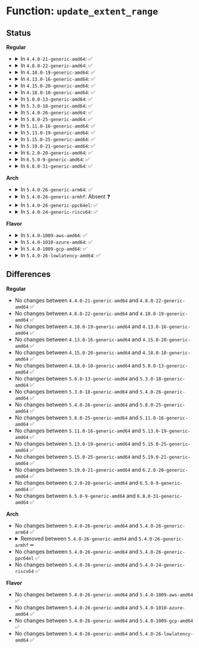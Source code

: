 # Function: <code>update_extent_range</code>

## Status
<b>Regular</b>
<ul>
<li>
<details>
<summary>In <code>4.4.0-21-generic-amd64</code>: ✅</summary>

```c
int update_extent_range(handle_t * handle, struct inode * inode, ext4_fsblk_t pblock, struct migrate_struct * lb)
```

```json
{
  "name": "update_extent_range",
  "collision_type": "Unique Static",
  "inline_type": "No",
  "funcs": [
    {
      "addr": 18446744071581778256,
      "name": "update_extent_range",
      "external": false,
      "loc": "fs/ext4/migrate.c:92",
      "file": "fs/ext4/migrate.c",
      "inline": "seen, unknown",
      "caller_inline": [],
      "caller_func": [
        "fs/ext4/migrate.c:update_ind_extent_range",
        "fs/ext4/migrate.c:ext4_ext_migrate"
      ]
    }
  ],
  "symbols": [
    {
      "addr": 18446744071581778256,
      "name": "update_extent_range",
      "section": ".text",
      "bind": "STB_LOCAL",
      "size": 107
    }
  ]
}
```
</details>
</li>
<li>
<details>
<summary>In <code>4.8.0-22-generic-amd64</code>: ✅</summary>

```c
int update_extent_range(handle_t * handle, struct inode * inode, ext4_fsblk_t pblock, struct migrate_struct * lb)
```

```json
{
  "name": "update_extent_range",
  "collision_type": "Unique Static",
  "inline_type": "No",
  "funcs": [
    {
      "addr": 18446744071581973152,
      "name": "update_extent_range",
      "external": false,
      "loc": "fs/ext4/migrate.c:92",
      "file": "fs/ext4/migrate.c",
      "inline": "seen, unknown",
      "caller_inline": [],
      "caller_func": [
        "fs/ext4/migrate.c:ext4_ext_migrate",
        "fs/ext4/migrate.c:update_ind_extent_range"
      ]
    }
  ],
  "symbols": [
    {
      "addr": 18446744071581973152,
      "name": "update_extent_range",
      "section": ".text",
      "bind": "STB_LOCAL",
      "size": 106
    }
  ]
}
```
</details>
</li>
<li>
<details>
<summary>In <code>4.10.0-19-generic-amd64</code>: ✅</summary>

```c
int update_extent_range(handle_t * handle, struct inode * inode, ext4_fsblk_t pblock, struct migrate_struct * lb)
```

```json
{
  "name": "update_extent_range",
  "collision_type": "Unique Static",
  "inline_type": "No",
  "funcs": [
    {
      "addr": 18446744071582063184,
      "name": "update_extent_range",
      "external": false,
      "loc": "fs/ext4/migrate.c:92",
      "file": "fs/ext4/migrate.c",
      "inline": "seen, unknown",
      "caller_inline": [],
      "caller_func": [
        "fs/ext4/migrate.c:ext4_ext_migrate",
        "fs/ext4/migrate.c:update_ind_extent_range"
      ]
    }
  ],
  "symbols": [
    {
      "addr": 18446744071582063184,
      "name": "update_extent_range",
      "section": ".text",
      "bind": "STB_LOCAL",
      "size": 106
    }
  ]
}
```
</details>
</li>
<li>
<details>
<summary>In <code>4.13.0-16-generic-amd64</code>: ✅</summary>

```c
int update_extent_range(handle_t * handle, struct inode * inode, ext4_fsblk_t pblock, struct migrate_struct * lb)
```

```json
{
  "name": "update_extent_range",
  "collision_type": "Unique Static",
  "inline_type": "No",
  "funcs": [
    {
      "addr": 18446744071582069968,
      "name": "update_extent_range",
      "external": false,
      "loc": "fs/ext4/migrate.c:92",
      "file": "fs/ext4/migrate.c",
      "inline": "seen, unknown",
      "caller_inline": [],
      "caller_func": [
        "fs/ext4/migrate.c:ext4_ext_migrate",
        "fs/ext4/migrate.c:update_ind_extent_range"
      ]
    }
  ],
  "symbols": [
    {
      "addr": 18446744071582069968,
      "name": "update_extent_range",
      "section": ".text",
      "bind": "STB_LOCAL",
      "size": 106
    }
  ]
}
```
</details>
</li>
<li>
<details>
<summary>In <code>4.15.0-20-generic-amd64</code>: ✅</summary>

```c
int update_extent_range(handle_t * handle, struct inode * inode, ext4_fsblk_t pblock, struct migrate_struct * lb)
```

```json
{
  "name": "update_extent_range",
  "collision_type": "Unique Static",
  "inline_type": "No",
  "funcs": [
    {
      "addr": 18446744071582219408,
      "name": "update_extent_range",
      "external": false,
      "loc": "fs/ext4/migrate.c:92",
      "file": "fs/ext4/migrate.c",
      "inline": "seen, unknown",
      "caller_inline": [],
      "caller_func": [
        "fs/ext4/migrate.c:ext4_ext_migrate",
        "fs/ext4/migrate.c:update_ind_extent_range"
      ]
    }
  ],
  "symbols": [
    {
      "addr": 18446744071582219408,
      "name": "update_extent_range",
      "section": ".text",
      "bind": "STB_LOCAL",
      "size": 106
    }
  ]
}
```
</details>
</li>
<li>
<details>
<summary>In <code>4.18.0-10-generic-amd64</code>: ✅</summary>

```c
int update_extent_range(handle_t * handle, struct inode * inode, ext4_fsblk_t pblock, struct migrate_struct * lb)
```

```json
{
  "name": "update_extent_range",
  "collision_type": "Unique Static",
  "inline_type": "No",
  "funcs": [
    {
      "addr": 18446744071582409200,
      "name": "update_extent_range",
      "external": false,
      "loc": "fs/ext4/migrate.c:85",
      "file": "fs/ext4/migrate.c",
      "inline": "seen, unknown",
      "caller_inline": [],
      "caller_func": [
        "fs/ext4/migrate.c:ext4_ext_migrate",
        "fs/ext4/migrate.c:update_ind_extent_range"
      ]
    }
  ],
  "symbols": [
    {
      "addr": 18446744071582409200,
      "name": "update_extent_range",
      "section": ".text",
      "bind": "STB_LOCAL",
      "size": 106
    }
  ]
}
```
</details>
</li>
<li>
<details>
<summary>In <code>5.0.0-13-generic-amd64</code>: ✅</summary>

```c
int update_extent_range(handle_t * handle, struct inode * inode, ext4_fsblk_t pblock, struct migrate_struct * lb)
```

```json
{
  "name": "update_extent_range",
  "collision_type": "Unique Static",
  "inline_type": "No",
  "funcs": [
    {
      "addr": 18446744071582508624,
      "name": "update_extent_range",
      "external": false,
      "loc": "fs/ext4/migrate.c:85",
      "file": "fs/ext4/migrate.c",
      "inline": "seen, unknown",
      "caller_inline": [],
      "caller_func": [
        "fs/ext4/migrate.c:ext4_ext_migrate",
        "fs/ext4/migrate.c:update_ind_extent_range"
      ]
    }
  ],
  "symbols": [
    {
      "addr": 18446744071582508624,
      "name": "update_extent_range",
      "section": ".text",
      "bind": "STB_LOCAL",
      "size": 106
    }
  ]
}
```
</details>
</li>
<li>
<details>
<summary>In <code>5.3.0-18-generic-amd64</code>: ✅</summary>

```c
int update_extent_range(handle_t * handle, struct inode * inode, ext4_fsblk_t pblock, struct migrate_struct * lb)
```

```json
{
  "name": "update_extent_range",
  "collision_type": "Unique Static",
  "inline_type": "No",
  "funcs": [
    {
      "addr": 18446744071582677712,
      "name": "update_extent_range",
      "external": false,
      "loc": "fs/ext4/migrate.c:85",
      "file": "fs/ext4/migrate.c",
      "inline": "seen, unknown",
      "caller_inline": [],
      "caller_func": [
        "fs/ext4/migrate.c:ext4_ext_migrate",
        "fs/ext4/migrate.c:update_ind_extent_range"
      ]
    }
  ],
  "symbols": [
    {
      "addr": 18446744071582677712,
      "name": "update_extent_range",
      "section": ".text",
      "bind": "STB_LOCAL",
      "size": 101
    }
  ]
}
```
</details>
</li>
<li>
<details>
<summary>In <code>5.4.0-26-generic-amd64</code>: ✅</summary>

```c
int update_extent_range(handle_t * handle, struct inode * inode, ext4_fsblk_t pblock, struct migrate_struct * lb)
```

```json
{
  "name": "update_extent_range",
  "collision_type": "Unique Static",
  "inline_type": "No",
  "funcs": [
    {
      "addr": 18446744071582779648,
      "name": "update_extent_range",
      "external": false,
      "loc": "fs/ext4/migrate.c:85",
      "file": "fs/ext4/migrate.c",
      "inline": "seen, unknown",
      "caller_inline": [],
      "caller_func": [
        "fs/ext4/migrate.c:ext4_ext_migrate",
        "fs/ext4/migrate.c:update_ind_extent_range"
      ]
    }
  ],
  "symbols": [
    {
      "addr": 18446744071582779648,
      "name": "update_extent_range",
      "section": ".text",
      "bind": "STB_LOCAL",
      "size": 101
    }
  ]
}
```
</details>
</li>
<li>
<details>
<summary>In <code>5.8.0-25-generic-amd64</code>: ✅</summary>

```c
int update_extent_range(handle_t * handle, struct inode * inode, ext4_fsblk_t pblock, struct migrate_struct * lb)
```

```json
{
  "name": "update_extent_range",
  "collision_type": "Unique Static",
  "inline_type": "No",
  "funcs": [
    {
      "addr": 18446744071583091328,
      "name": "update_extent_range",
      "external": false,
      "loc": "fs/ext4/migrate.c:65",
      "file": "fs/ext4/migrate.c",
      "inline": "seen, unknown",
      "caller_inline": [],
      "caller_func": [
        "fs/ext4/migrate.c:ext4_ext_migrate",
        "fs/ext4/migrate.c:update_ind_extent_range"
      ]
    }
  ],
  "symbols": [
    {
      "addr": 18446744071583091328,
      "name": "update_extent_range",
      "section": ".text",
      "bind": "STB_LOCAL",
      "size": 108
    }
  ]
}
```
</details>
</li>
<li>
<details>
<summary>In <code>5.11.0-16-generic-amd64</code>: ✅</summary>

```c
int update_extent_range(handle_t * handle, struct inode * inode, ext4_fsblk_t pblock, struct migrate_struct * lb)
```

```json
{
  "name": "update_extent_range",
  "collision_type": "Unique Static",
  "inline_type": "No",
  "funcs": [
    {
      "addr": 18446744071583170272,
      "name": "update_extent_range",
      "external": false,
      "loc": "fs/ext4/migrate.c:65",
      "file": "fs/ext4/migrate.c",
      "inline": "seen, unknown",
      "caller_inline": [],
      "caller_func": [
        "fs/ext4/migrate.c:ext4_ext_migrate",
        "fs/ext4/migrate.c:update_ind_extent_range"
      ]
    }
  ],
  "symbols": [
    {
      "addr": 18446744071583170272,
      "name": "update_extent_range",
      "section": ".text",
      "bind": "STB_LOCAL",
      "size": 108
    }
  ]
}
```
</details>
</li>
<li>
<details>
<summary>In <code>5.13.0-19-generic-amd64</code>: ✅</summary>

```c
int update_extent_range(handle_t * handle, struct inode * inode, ext4_fsblk_t pblock, struct migrate_struct * lb)
```

```json
{
  "name": "update_extent_range",
  "collision_type": "Unique Static",
  "inline_type": "No",
  "funcs": [
    {
      "addr": 18446744071583196960,
      "name": "update_extent_range",
      "external": false,
      "loc": "fs/ext4/migrate.c:65",
      "file": "fs/ext4/migrate.c",
      "inline": "seen, unknown",
      "caller_inline": [],
      "caller_func": [
        "fs/ext4/migrate.c:ext4_ext_migrate",
        "fs/ext4/migrate.c:update_ind_extent_range"
      ]
    }
  ],
  "symbols": [
    {
      "addr": 18446744071583196960,
      "name": "update_extent_range",
      "section": ".text",
      "bind": "STB_LOCAL",
      "size": 98
    }
  ]
}
```
</details>
</li>
<li>
<details>
<summary>In <code>5.15.0-25-generic-amd64</code>: ✅</summary>

```c
int update_extent_range(handle_t * handle, struct inode * inode, ext4_fsblk_t pblock, struct migrate_struct * lb)
```

```json
{
  "name": "update_extent_range",
  "collision_type": "Unique Static",
  "inline_type": "No",
  "funcs": [
    {
      "addr": 18446744071583540144,
      "name": "update_extent_range",
      "external": false,
      "loc": "fs/ext4/migrate.c:65",
      "file": "fs/ext4/migrate.c",
      "inline": "seen, unknown",
      "caller_inline": [],
      "caller_func": [
        "fs/ext4/migrate.c:ext4_ext_migrate",
        "fs/ext4/migrate.c:update_ind_extent_range"
      ]
    }
  ],
  "symbols": [
    {
      "addr": 18446744071583540144,
      "name": "update_extent_range",
      "section": ".text",
      "bind": "STB_LOCAL",
      "size": 98
    }
  ]
}
```
</details>
</li>
<li>
<details>
<summary>In <code>5.19.0-21-generic-amd64</code>: ✅</summary>

```c
int update_extent_range(handle_t * handle, struct inode * inode, ext4_fsblk_t pblock, struct migrate_struct * lb)
```

```json
{
  "name": "update_extent_range",
  "collision_type": "Unique Static",
  "inline_type": "No",
  "funcs": [
    {
      "addr": 18446744071584073376,
      "name": "update_extent_range",
      "external": false,
      "loc": "fs/ext4/migrate.c:65",
      "file": "fs/ext4/migrate.c",
      "inline": "seen, unknown",
      "caller_inline": [],
      "caller_func": [
        "fs/ext4/migrate.c:ext4_ext_migrate",
        "fs/ext4/migrate.c:update_ind_extent_range"
      ]
    }
  ],
  "symbols": [
    {
      "addr": 18446744071584073376,
      "name": "update_extent_range",
      "section": ".text",
      "bind": "STB_LOCAL",
      "size": 121
    }
  ]
}
```
</details>
</li>
<li>
<details>
<summary>In <code>6.2.0-20-generic-amd64</code>: ✅</summary>

```c
int update_extent_range(handle_t * handle, struct inode * inode, ext4_fsblk_t pblock, struct migrate_struct * lb)
```

```json
{
  "name": "update_extent_range",
  "collision_type": "Unique Static",
  "inline_type": "No",
  "funcs": [
    {
      "addr": 18446744071584706016,
      "name": "update_extent_range",
      "external": false,
      "loc": "fs/ext4/migrate.c:64",
      "file": "fs/ext4/migrate.c",
      "inline": "seen, unknown",
      "caller_inline": [],
      "caller_func": [
        "fs/ext4/migrate.c:ext4_ext_migrate",
        "fs/ext4/migrate.c:update_ind_extent_range"
      ]
    }
  ],
  "symbols": [
    {
      "addr": 18446744071584706016,
      "name": "update_extent_range",
      "section": ".text",
      "bind": "STB_LOCAL",
      "size": 121
    }
  ]
}
```
</details>
</li>
<li>
<details>
<summary>In <code>6.5.0-9-generic-amd64</code>: ✅</summary>

```c
int update_extent_range(handle_t * handle, struct inode * inode, ext4_fsblk_t pblock, struct migrate_struct * lb)
```

```json
{
  "name": "update_extent_range",
  "collision_type": "Unique Static",
  "inline_type": "No",
  "funcs": [
    {
      "addr": 18446744071584929824,
      "name": "update_extent_range",
      "external": false,
      "loc": "fs/ext4/migrate.c:64",
      "file": "fs/ext4/migrate.c",
      "inline": "seen, unknown",
      "caller_inline": [],
      "caller_func": [
        "fs/ext4/migrate.c:ext4_ext_migrate",
        "fs/ext4/migrate.c:update_ind_extent_range"
      ]
    }
  ],
  "symbols": [
    {
      "addr": 18446744071584929824,
      "name": "update_extent_range",
      "section": ".text",
      "bind": "STB_LOCAL",
      "size": 121
    }
  ]
}
```
</details>
</li>
<li>
<details>
<summary>In <code>6.8.0-31-generic-amd64</code>: ✅</summary>

```c
int update_extent_range(handle_t * handle, struct inode * inode, ext4_fsblk_t pblock, struct migrate_struct * lb)
```

```json
{
  "name": "update_extent_range",
  "collision_type": "Unique Static",
  "inline_type": "No",
  "funcs": [
    {
      "addr": 18446744071585161376,
      "name": "update_extent_range",
      "external": false,
      "loc": "fs/ext4/migrate.c:64",
      "file": "fs/ext4/migrate.c",
      "inline": "seen, unknown",
      "caller_inline": [],
      "caller_func": [
        "fs/ext4/migrate.c:ext4_ext_migrate",
        "fs/ext4/migrate.c:update_ind_extent_range"
      ]
    }
  ],
  "symbols": [
    {
      "addr": 18446744071585161376,
      "name": "update_extent_range",
      "section": ".text",
      "bind": "STB_LOCAL",
      "size": 121
    }
  ]
}
```
</details>
</li>
</ul>
<b>Arch</b>
<ul>
<li>
<details>
<summary>In <code>5.4.0-26-generic-arm64</code>: ✅</summary>

```c
int update_extent_range(handle_t * handle, struct inode * inode, ext4_fsblk_t pblock, struct migrate_struct * lb)
```

```json
{
  "name": "update_extent_range",
  "collision_type": "Unique Static",
  "inline_type": "No",
  "funcs": [
    {
      "addr": 18446603336494447728,
      "name": "update_extent_range",
      "external": false,
      "loc": "fs/ext4/migrate.c:85",
      "file": "fs/ext4/migrate.c",
      "inline": "seen, unknown",
      "caller_inline": [],
      "caller_func": [
        "fs/ext4/migrate.c:ext4_ext_migrate",
        "fs/ext4/migrate.c:update_ind_extent_range"
      ]
    }
  ],
  "symbols": [
    {
      "addr": 18446603336494447728,
      "name": "update_extent_range",
      "section": ".text",
      "bind": "STB_LOCAL",
      "size": 152
    }
  ]
}
```
</details>
</li>
<li>
<details>
<summary>In <code>5.4.0-26-generic-armhf</code>: Absent ❓</summary>

```json
{
  "name": "update_extent_range",
  "collision_type": "Unique Static",
  "inline_type": "Full",
  "funcs": [
    {
      "addr": 3227885708,
      "name": "update_extent_range",
      "external": false,
      "loc": "fs/ext4/migrate.c:85",
      "file": "fs/ext4/migrate.c",
      "inline": "not declared, inlined",
      "caller_inline": [
        "fs/ext4/migrate.c:ext4_ext_migrate",
        "fs/ext4/migrate.c:update_ind_extent_range"
      ],
      "caller_func": []
    }
  ],
  "symbols": []
}
```
</details>
</li>
<li>
<details>
<summary>In <code>5.4.0-26-generic-ppc64el</code>: ✅</summary>

```c
int update_extent_range(handle_t * handle, struct inode * inode, ext4_fsblk_t pblock, struct migrate_struct * lb)
```

```json
{
  "name": "update_extent_range",
  "collision_type": "Unique Static",
  "inline_type": "No",
  "funcs": [
    {
      "addr": 13835058055288200320,
      "name": "update_extent_range",
      "external": false,
      "loc": "fs/ext4/migrate.c:85",
      "file": "fs/ext4/migrate.c",
      "inline": "seen, unknown",
      "caller_inline": [],
      "caller_func": [
        "fs/ext4/migrate.c:ext4_ext_migrate",
        "fs/ext4/migrate.c:update_ind_extent_range"
      ]
    }
  ],
  "symbols": [
    {
      "addr": 13835058055288200320,
      "name": "update_extent_range",
      "section": ".text",
      "bind": "STB_LOCAL",
      "size": 188
    }
  ]
}
```
</details>
</li>
<li>
<details>
<summary>In <code>5.4.0-24-generic-riscv64</code>: ✅</summary>

```c
int update_extent_range(handle_t * handle, struct inode * inode, ext4_fsblk_t pblock, struct migrate_struct * lb)
```

```json
{
  "name": "update_extent_range",
  "collision_type": "Unique Static",
  "inline_type": "No",
  "funcs": [
    {
      "addr": 18446743936273858316,
      "name": "update_extent_range",
      "external": false,
      "loc": "fs/ext4/migrate.c:85",
      "file": "fs/ext4/migrate.c",
      "inline": "seen, unknown",
      "caller_inline": [],
      "caller_func": [
        "fs/ext4/migrate.c:ext4_ext_migrate",
        "fs/ext4/migrate.c:update_ind_extent_range"
      ]
    }
  ],
  "symbols": [
    {
      "addr": 18446743936273858316,
      "name": "update_extent_range",
      "section": ".text",
      "bind": "STB_LOCAL",
      "size": 120
    }
  ]
}
```
</details>
</li>
</ul>
<b>Flavor</b>
<ul>
<li>
<details>
<summary>In <code>5.4.0-1009-aws-amd64</code>: ✅</summary>

```c
int update_extent_range(handle_t * handle, struct inode * inode, ext4_fsblk_t pblock, struct migrate_struct * lb)
```

```json
{
  "name": "update_extent_range",
  "collision_type": "Unique Static",
  "inline_type": "No",
  "funcs": [
    {
      "addr": 18446744071582748384,
      "name": "update_extent_range",
      "external": false,
      "loc": "fs/ext4/migrate.c:85",
      "file": "fs/ext4/migrate.c",
      "inline": "seen, unknown",
      "caller_inline": [],
      "caller_func": [
        "fs/ext4/migrate.c:ext4_ext_migrate",
        "fs/ext4/migrate.c:update_ind_extent_range"
      ]
    }
  ],
  "symbols": [
    {
      "addr": 18446744071582748384,
      "name": "update_extent_range",
      "section": ".text",
      "bind": "STB_LOCAL",
      "size": 101
    }
  ]
}
```
</details>
</li>
<li>
<details>
<summary>In <code>5.4.0-1010-azure-amd64</code>: ✅</summary>

```c
int update_extent_range(handle_t * handle, struct inode * inode, ext4_fsblk_t pblock, struct migrate_struct * lb)
```

```json
{
  "name": "update_extent_range",
  "collision_type": "Unique Static",
  "inline_type": "No",
  "funcs": [
    {
      "addr": 18446744071582685552,
      "name": "update_extent_range",
      "external": false,
      "loc": "fs/ext4/migrate.c:85",
      "file": "fs/ext4/migrate.c",
      "inline": "seen, unknown",
      "caller_inline": [],
      "caller_func": [
        "fs/ext4/migrate.c:ext4_ext_migrate",
        "fs/ext4/migrate.c:update_ind_extent_range"
      ]
    }
  ],
  "symbols": [
    {
      "addr": 18446744071582685552,
      "name": "update_extent_range",
      "section": ".text",
      "bind": "STB_LOCAL",
      "size": 101
    }
  ]
}
```
</details>
</li>
<li>
<details>
<summary>In <code>5.4.0-1009-gcp-amd64</code>: ✅</summary>

```c
int update_extent_range(handle_t * handle, struct inode * inode, ext4_fsblk_t pblock, struct migrate_struct * lb)
```

```json
{
  "name": "update_extent_range",
  "collision_type": "Unique Static",
  "inline_type": "No",
  "funcs": [
    {
      "addr": 18446744071582738240,
      "name": "update_extent_range",
      "external": false,
      "loc": "fs/ext4/migrate.c:85",
      "file": "fs/ext4/migrate.c",
      "inline": "seen, unknown",
      "caller_inline": [],
      "caller_func": [
        "fs/ext4/migrate.c:ext4_ext_migrate",
        "fs/ext4/migrate.c:update_ind_extent_range"
      ]
    }
  ],
  "symbols": [
    {
      "addr": 18446744071582738240,
      "name": "update_extent_range",
      "section": ".text",
      "bind": "STB_LOCAL",
      "size": 101
    }
  ]
}
```
</details>
</li>
<li>
<details>
<summary>In <code>5.4.0-26-lowlatency-amd64</code>: ✅</summary>

```c
int update_extent_range(handle_t * handle, struct inode * inode, ext4_fsblk_t pblock, struct migrate_struct * lb)
```

```json
{
  "name": "update_extent_range",
  "collision_type": "Unique Static",
  "inline_type": "No",
  "funcs": [
    {
      "addr": 18446744071582823504,
      "name": "update_extent_range",
      "external": false,
      "loc": "fs/ext4/migrate.c:85",
      "file": "fs/ext4/migrate.c",
      "inline": "seen, unknown",
      "caller_inline": [],
      "caller_func": [
        "fs/ext4/migrate.c:ext4_ext_migrate",
        "fs/ext4/migrate.c:update_ind_extent_range"
      ]
    }
  ],
  "symbols": [
    {
      "addr": 18446744071582823504,
      "name": "update_extent_range",
      "section": ".text",
      "bind": "STB_LOCAL",
      "size": 101
    }
  ]
}
```
</details>
</li>
</ul>

## Differences
<b>Regular</b>
<ul>
<li>
No changes between <code>4.4.0-21-generic-amd64</code> and <code>4.8.0-22-generic-amd64</code> ✅
</li>
<li>
No changes between <code>4.8.0-22-generic-amd64</code> and <code>4.10.0-19-generic-amd64</code> ✅
</li>
<li>
No changes between <code>4.10.0-19-generic-amd64</code> and <code>4.13.0-16-generic-amd64</code> ✅
</li>
<li>
No changes between <code>4.13.0-16-generic-amd64</code> and <code>4.15.0-20-generic-amd64</code> ✅
</li>
<li>
No changes between <code>4.15.0-20-generic-amd64</code> and <code>4.18.0-10-generic-amd64</code> ✅
</li>
<li>
No changes between <code>4.18.0-10-generic-amd64</code> and <code>5.0.0-13-generic-amd64</code> ✅
</li>
<li>
No changes between <code>5.0.0-13-generic-amd64</code> and <code>5.3.0-18-generic-amd64</code> ✅
</li>
<li>
No changes between <code>5.3.0-18-generic-amd64</code> and <code>5.4.0-26-generic-amd64</code> ✅
</li>
<li>
No changes between <code>5.4.0-26-generic-amd64</code> and <code>5.8.0-25-generic-amd64</code> ✅
</li>
<li>
No changes between <code>5.8.0-25-generic-amd64</code> and <code>5.11.0-16-generic-amd64</code> ✅
</li>
<li>
No changes between <code>5.11.0-16-generic-amd64</code> and <code>5.13.0-19-generic-amd64</code> ✅
</li>
<li>
No changes between <code>5.13.0-19-generic-amd64</code> and <code>5.15.0-25-generic-amd64</code> ✅
</li>
<li>
No changes between <code>5.15.0-25-generic-amd64</code> and <code>5.19.0-21-generic-amd64</code> ✅
</li>
<li>
No changes between <code>5.19.0-21-generic-amd64</code> and <code>6.2.0-20-generic-amd64</code> ✅
</li>
<li>
No changes between <code>6.2.0-20-generic-amd64</code> and <code>6.5.0-9-generic-amd64</code> ✅
</li>
<li>
No changes between <code>6.5.0-9-generic-amd64</code> and <code>6.8.0-31-generic-amd64</code> ✅
</li>
</ul>
<b>Arch</b>
<ul>
<li>
No changes between <code>5.4.0-26-generic-amd64</code> and <code>5.4.0-26-generic-arm64</code> ✅
</li>
<li>
<details>
<summary>Removed between <code>5.4.0-26-generic-amd64</code> and <code>5.4.0-26-generic-armhf</code> ➖</summary>

```c
int update_extent_range(handle_t * handle, struct inode * inode, ext4_fsblk_t pblock, struct migrate_struct * lb)
```
</details>
</li>
<li>
No changes between <code>5.4.0-26-generic-amd64</code> and <code>5.4.0-26-generic-ppc64el</code> ✅
</li>
<li>
No changes between <code>5.4.0-26-generic-amd64</code> and <code>5.4.0-24-generic-riscv64</code> ✅
</li>
</ul>
<b>Flavor</b>
<ul>
<li>
No changes between <code>5.4.0-26-generic-amd64</code> and <code>5.4.0-1009-aws-amd64</code> ✅
</li>
<li>
No changes between <code>5.4.0-26-generic-amd64</code> and <code>5.4.0-1010-azure-amd64</code> ✅
</li>
<li>
No changes between <code>5.4.0-26-generic-amd64</code> and <code>5.4.0-1009-gcp-amd64</code> ✅
</li>
<li>
No changes between <code>5.4.0-26-generic-amd64</code> and <code>5.4.0-26-lowlatency-amd64</code> ✅
</li>
</ul>

